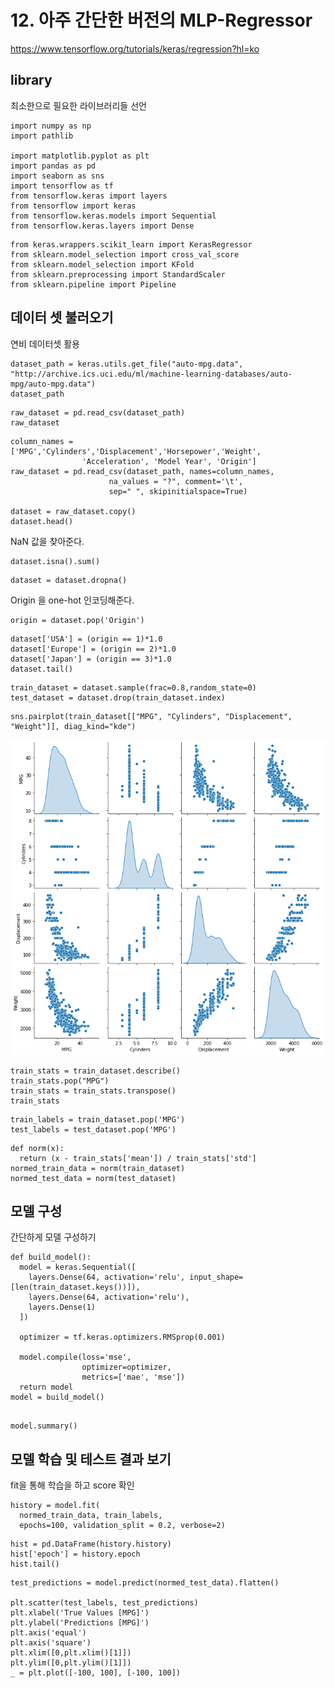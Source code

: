 # 12. 아주 간단한 버전의 MLP-Regressor

https://www.tensorflow.org/tutorials/keras/regression?hl=ko

## library
최소한으로 필요한 라이브러리들 선언


```
import numpy as np
import pathlib

import matplotlib.pyplot as plt
import pandas as pd
import seaborn as sns
import tensorflow as tf
from tensorflow.keras import layers
from tensorflow import keras
from tensorflow.keras.models import Sequential
from tensorflow.keras.layers import Dense
```


```
from keras.wrappers.scikit_learn import KerasRegressor
from sklearn.model_selection import cross_val_score
from sklearn.model_selection import KFold
from sklearn.preprocessing import StandardScaler
from sklearn.pipeline import Pipeline
```

## 데이터 셋 불러오기
연비 데이터셋 활용



```
dataset_path = keras.utils.get_file("auto-mpg.data", "http://archive.ics.uci.edu/ml/machine-learning-databases/auto-mpg/auto-mpg.data")
dataset_path
```


```
raw_dataset = pd.read_csv(dataset_path)
raw_dataset
```


```
column_names = ['MPG','Cylinders','Displacement','Horsepower','Weight',
                'Acceleration', 'Model Year', 'Origin']
raw_dataset = pd.read_csv(dataset_path, names=column_names,
                      na_values = "?", comment='\t',
                      sep=" ", skipinitialspace=True)

dataset = raw_dataset.copy()
dataset.head()
```

NaN 값을 찾아준다.


```
dataset.isna().sum()
```


```
dataset = dataset.dropna()
```

Origin 을 one-hot 인코딩해준다.


```
origin = dataset.pop('Origin')
```


```
dataset['USA'] = (origin == 1)*1.0
dataset['Europe'] = (origin == 2)*1.0
dataset['Japan'] = (origin == 3)*1.0
dataset.tail()
```


```
train_dataset = dataset.sample(frac=0.8,random_state=0)
test_dataset = dataset.drop(train_dataset.index)
```


```
sns.pairplot(train_dataset[["MPG", "Cylinders", "Displacement", "Weight"]], diag_kind="kde")
```


    
![png](12.MLP_Regressor_files/12.MLP_Regressor_15_0.png)
    



```
train_stats = train_dataset.describe()
train_stats.pop("MPG")
train_stats = train_stats.transpose()
train_stats
```


```
train_labels = train_dataset.pop('MPG')
test_labels = test_dataset.pop('MPG')
```


```
def norm(x):
  return (x - train_stats['mean']) / train_stats['std']
normed_train_data = norm(train_dataset)
normed_test_data = norm(test_dataset)
```

## 모델 구성
간단하게 모델 구성하기


```
def build_model():
  model = keras.Sequential([
    layers.Dense(64, activation='relu', input_shape=[len(train_dataset.keys())]),
    layers.Dense(64, activation='relu'),
    layers.Dense(1)
  ])

  optimizer = tf.keras.optimizers.RMSprop(0.001)

  model.compile(loss='mse',
                optimizer=optimizer,
                metrics=['mae', 'mse'])
  return model
model = build_model()
```


```

model.summary()
```

## 모델 학습 및 테스트 결과 보기
fit을 통해 학습을 하고 score 확인


```
history = model.fit(
  normed_train_data, train_labels,
  epochs=100, validation_split = 0.2, verbose=2)
```


```
hist = pd.DataFrame(history.history)
hist['epoch'] = history.epoch
hist.tail()
```


```
test_predictions = model.predict(normed_test_data).flatten()

plt.scatter(test_labels, test_predictions)
plt.xlabel('True Values [MPG]')
plt.ylabel('Predictions [MPG]')
plt.axis('equal')
plt.axis('square')
plt.xlim([0,plt.xlim()[1]])
plt.ylim([0,plt.ylim()[1]])
_ = plt.plot([-100, 100], [-100, 100])
```


```

```
